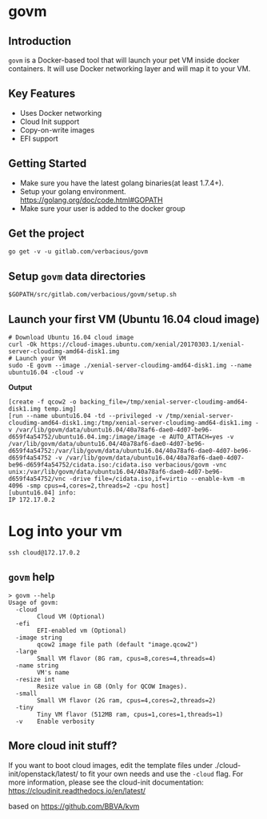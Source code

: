 # govm

Introduction
------------
``govm`` is a Docker-based tool that will launch your pet VM inside docker containers. It will use Docker networking layer and will map it to your VM.

Key Features
------------
- Uses Docker networking
- Cloud Init support
- Copy-on-write images
- EFI support

Getting Started
---------------
-  Make sure you have the latest golang binaries(at least 1.7.4+).
- Setup your golang environment. https://golang.org/doc/code.html#GOPATH
- Make sure your user is added to the docker group

Get the project
---------------
```
go get -v -u gitlab.com/verbacious/govm
```

Setup ``govm`` data directories
----------------------------------
```
$GOPATH/src/gitlab.com/verbacious/govm/setup.sh
```

Launch your first VM (Ubuntu 16.04 cloud image)
-----------------------------------------------
```
# Download Ubuntu 16.04 cloud image
curl -Ok https://cloud-images.ubuntu.com/xenial/20170303.1/xenial-server-cloudimg-amd64-disk1.img
# Launch your VM
sudo -E govm --image ./xenial-server-cloudimg-amd64-disk1.img --name ubuntu16.04 -cloud -v
```

**Output**
```
[create -f qcow2 -o backing_file=/tmp/xenial-server-cloudimg-amd64-disk1.img temp.img]
[run --name ubuntu16.04 -td --privileged -v /tmp/xenial-server-cloudimg-amd64-disk1.img:/tmp/xenial-server-cloudimg-amd64-disk1.img -v /var/lib/govm/data/ubuntu16.04/40a78af6-dae0-4d07-be96-d659f4a54752/ubuntu16.04.img:/image/image -e AUTO_ATTACH=yes -v /var/lib/govm/data/ubuntu16.04/40a78af6-dae0-4d07-be96-d659f4a54752:/var/lib/govm/data/ubuntu16.04/40a78af6-dae0-4d07-be96-d659f4a54752 -v /var/lib/govm/data/ubuntu16.04/40a78af6-dae0-4d07-be96-d659f4a54752/cidata.iso:/cidata.iso verbacious/govm -vnc unix:/var/lib/govm/data/ubuntu16.04/40a78af6-dae0-4d07-be96-d659f4a54752/vnc -drive file=/cidata.iso,if=virtio --enable-kvm -m 4096 -smp cpus=4,cores=2,threads=2 -cpu host]
[ubuntu16.04] info:
IP 172.17.0.2
```

# Log into your vm
```
ssh cloud@172.17.0.2
```

``govm`` help
-------------

```
> govm --help
Usage of govm:
  -cloud
        Cloud VM (Optional)
  -efi
        EFI-enabled vm (Optional)
  -image string
        qcow2 image file path (default "image.qcow2")
  -large
        Small VM flavor (8G ram, cpus=8,cores=4,threads=4)
  -name string
        VM's name
  -resize int
        Resize value in GB (Only for QCOW Images).
  -small
        Small VM flavor (2G ram, cpus=4,cores=2,threads=2)
  -tiny
        Tiny VM flavor (512MB ram, cpus=1,cores=1,threads=1)
  -v    Enable verbosity
```

More cloud init stuff?
----------------------

If you want to boot cloud images, edit the template files under ./cloud-init/openstack/latest/ to fit your own needs and use the `-cloud` flag.
For more information, please see the cloud-init documentation: https://cloudinit.readthedocs.io/en/latest/

based on https://github.com/BBVA/kvm
